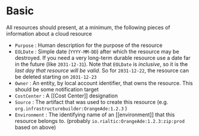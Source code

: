 # Basic

All resources should present, at a minimum, the following pieces of information about a cloud resource

-   `Purpose` : Human description for the purpose of the resource
-   `EOLDate` : Simple date (`YYYY-MM-DD`) after which the resource may be destroyed.  If you need a very long-term durable resource use a date far in the future (like `2031-12-31`). Note that `EOLDate` is _inclusive_, so it is the _last day that resource will be valid_. So for `2031-12-22`, the resource can be deleted starting on `2031-12-23`
-   `Owner` : An entity, by local account identifier, that owns the resource.  This should be some notification target
-   `CostCenter` : A [[Cost Center]] designation
-   `Source` : The artifact that was used to create this resource (e.g. `org.infrastructurebuilder:OrangeAde:1.2.3` )
-   `Environment` : The identifying name of an [[environment]] that this resource belongs to. (probably `io.rialtic:OrangeAde:1.2.3:zip:prod` based on above)